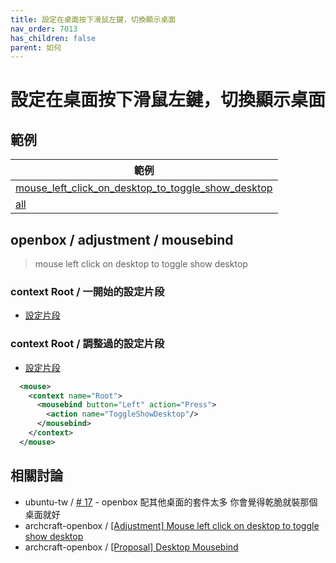 ```yaml
---
title: 設定在桌面按下滑鼠左鍵，切換顯示桌面
nav_order: 7013
has_children: false
parent: 如何
---
```



# 設定在桌面按下滑鼠左鍵，切換顯示桌面


## 範例


| 範例 |
| --- |
| [mouse_left_click_on_desktop_to_toggle_show_desktop](https://github.com/samwhelp/note-about-openbox/tree/gh-pages/_demo/sample/mousebind-adjustment/openbox/3.6.1/mouse_left_click_on_desktop_to_toggle_show_desktop) |
| [all](https://github.com/samwhelp/note-about-openbox/tree/gh-pages/_demo/sample/mousebind-adjustment/openbox/3.6.1/all) |


## openbox / adjustment / mousebind

> mouse left click on desktop to toggle show desktop


### context Root / 一開始的設定片段

* [設定片段](https://github.com/samwhelp/note-about-openbox/blob/gh-pages/_demo/sample/mousebind-adjustment/openbox/3.6.1/mouse_left_click_on_desktop_to_toggle_show_desktop/asset/orginal/rc.xml#L593-L601)


### context Root / 調整過的設定片段

* [設定片段](https://github.com/samwhelp/note-about-openbox/blob/gh-pages/_demo/sample/mousebind-adjustment/openbox/3.6.1/mouse_left_click_on_desktop_to_toggle_show_desktop/rc.xml#L594-L596)

``` xml
  <mouse>
    <context name="Root">
      <mousebind button="Left" action="Press">
        <action name="ToggleShowDesktop"/>
      </mousebind>
    </context>
  </mouse>
```


## 相關討論

* ubuntu-tw / [# 17](https://www.ubuntu-tw.org/modules/newbb/viewtopic.php?post_id=362156#forumpost362156) - openbox 配其他桌面的套件太多 你會覺得乾脆就裝那個桌面就好
* archcraft-openbox / [[Adjustment] Mouse left click on desktop to toggle show desktop](https://github.com/archcraft-os/archcraft-openbox/issues/10)
* archcraft-openbox / [[Proposal] Desktop Mousebind](https://github.com/archcraft-os/archcraft-openbox/issues/1)
